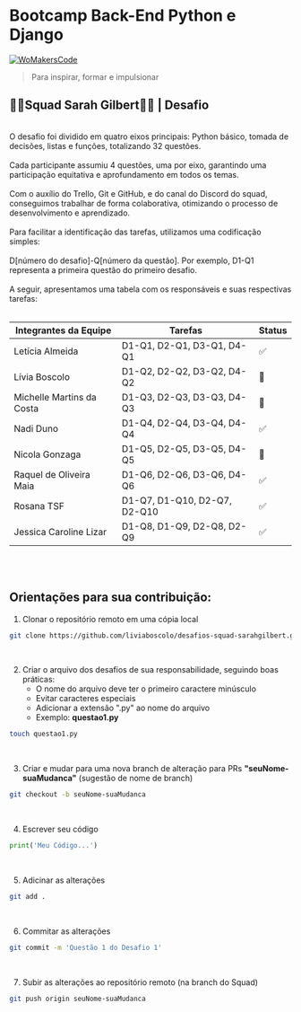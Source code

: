 # Bootcamp Back-End Python e Django 
[![WoMakersCode](https://womakerscode.org/wp-content/uploads/2023/07/ong-womakerscode-thumb.png)](https://womakerscode.org/)
> Para inspirar, formar e impulsionar

## 👩‍💻**Squad Sarah Gilbert**👩‍💻 | Desafio
<br/>
O desafio foi dividido em quatro eixos principais: Python básico, tomada de decisões, listas e funções, totalizando 32 questões.
<br/>
<br/>
Cada participante assumiu 4 questões, uma por eixo, garantindo uma participação equitativa e aprofundamento em todos os temas.
<br/>
<br/>
Com o auxílio do Trello, Git e GitHub, e do canal do Discord do squad, conseguimos trabalhar de forma colaborativa, otimizando o processo de desenvolvimento e aprendizado.
<br/>
<br/>
Para facilitar a identificação das tarefas, utilizamos uma codificação simples:
<br/>
<br/>
D[número do desafio]-Q[número da questão]. Por exemplo, D1-Q1 representa a primeira questão do primeiro desafio.
<br/><br/>
A seguir, apresentamos uma tabela com os responsáveis e suas respectivas tarefas:
<br/>
<br/>

| Integrantes da Equipe  | Tarefas| Status |
| ------------- | ------------- | ------------- |
| Letícia Almeida  | D1-Q1, D2-Q1, D3-Q1, D4-Q1 | ✅
| Lívia Boscolo | D1-Q2, D2-Q2, D3-Q2, D4-Q2| 📝
| Michelle Martins da Costa | D1-Q3, D2-Q3, D3-Q3, D4-Q3 | 📝
| Nadi Duno | D1-Q4, D2-Q4, D3-Q4, D4-Q4 | ✅
| Nicola Gonzaga | D1-Q5, D2-Q5, D3-Q5, D4-Q5 | 📝
| Raquel de Oliveira Maia | D1-Q6, D2-Q6, D3-Q6, D4-Q6 | ✅
| Rosana TSF | D1-Q7, D1-Q10, D2-Q7, D2-Q10 | ✅
| Jessica Caroline Lizar  | D1-Q8, D1-Q9, D2-Q8, D2-Q9 | ✅

<br/>
<br/>

## Orientações para sua contribuição:

1. Clonar o repositório remoto em uma cópia local
~~~bash
git clone https://github.com/liviaboscolo/desafios-squad-sarahgilbert.git
~~~
<br/> 

2. Criar o arquivo dos desafios de sua responsabilidade, seguindo boas práticas:
    * O nome do arquivo deve ter o primeiro caractere minúsculo
    * Evitar caracteres especiais
    * Adicionar a extensão ".py" ao nome do arquivo
    * Exemplo: **questao1.py**
~~~bash
touch questao1.py
~~~
<br/>

3. Criar e mudar para uma nova branch de alteração para PRs **"seuNome-suaMudanca"** (sugestão de nome de branch)
~~~bash
git checkout -b seuNome-suaMudanca
~~~
<br/>

4. Escrever seu código
~~~python
print('Meu Código...')
~~~
<br/>

5. Adicinar as alterações
~~~bash
git add .
~~~
<br/>

6. Commitar as alterações
~~~bash
git commit -m 'Questão 1 do Desafio 1'
~~~
<br/>

7. Subir as alterações ao repositório remoto (na branch do Squad)
~~~bash
git push origin seuNome-suaMudanca
~~~
